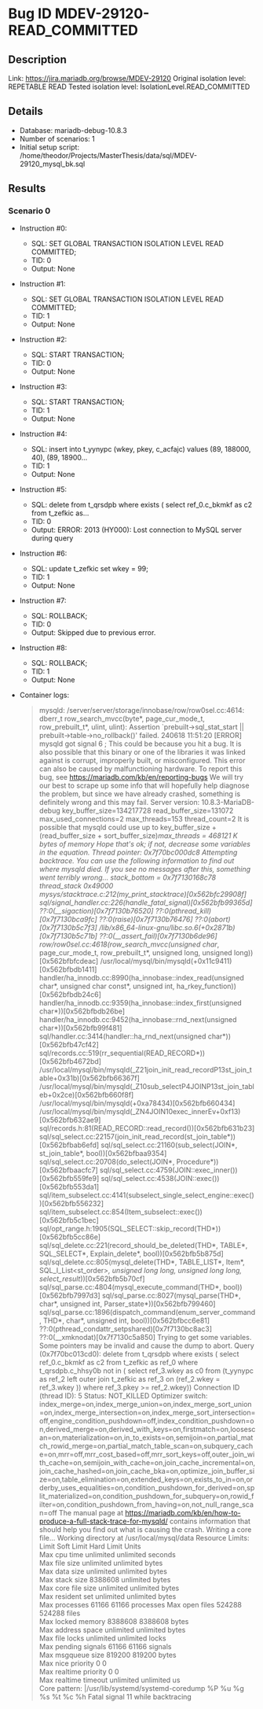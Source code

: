 # Bug ID MDEV-29120-READ_COMMITTED

## Description

Link:                     https://jira.mariadb.org/browse/MDEV-29120
Original isolation level: REPETABLE READ
Tested isolation level:   IsolationLevel.READ_COMMITTED


## Details
 * Database: mariadb-debug-10.8.3
 * Number of scenarios: 1
 * Initial setup script: /home/theodor/Projects/MasterThesis/data/sql/MDEV-29120_mysql_bk.sql

## Results
### Scenario 0
 * Instruction #0:
     - SQL:  SET GLOBAL TRANSACTION ISOLATION LEVEL READ COMMITTED;
     - TID: 0
     - Output: None
 * Instruction #1:
     - SQL:  SET GLOBAL TRANSACTION ISOLATION LEVEL READ COMMITTED;
     - TID: 1
     - Output: None
 * Instruction #2:
     - SQL:  START TRANSACTION;
     - TID: 0
     - Output: None
 * Instruction #3:
     - SQL:  START TRANSACTION;
     - TID: 1
     - Output: None
 * Instruction #4:
     - SQL:  insert into t_yynypc (wkey, pkey, c_acfajc) values (89, 188000, 40), (89, 18900...
     - TID: 1
     - Output: None
 * Instruction #5:
     - SQL:  delete from t_qrsdpb where exists ( select ref_0.c_bkmkf as c2 from t_zefkic as...
     - TID: 0
     - Output: ERROR: 2013 (HY000): Lost connection to MySQL server during query
 * Instruction #6:
     - SQL:  update t_zefkic set wkey = 99;
     - TID: 1
     - Output: None
 * Instruction #7:
     - SQL:  ROLLBACK;
     - TID: 0
     - Output: Skipped due to previous error.
 * Instruction #8:
     - SQL:  ROLLBACK;
     - TID: 1
     - Output: None

 * Container logs:
   > mysqld: /server/server/storage/innobase/row/row0sel.cc:4614: dberr_t row_search_mvcc(byte*, page_cur_mode_t, row_prebuilt_t*, ulint, ulint): Assertion `prebuilt->sql_stat_start || prebuilt->table->no_rollback()' failed.
   > 240618 11:51:20 [ERROR] mysqld got signal 6 ;
   > This could be because you hit a bug. It is also possible that this binary
   > or one of the libraries it was linked against is corrupt, improperly built,
   > or misconfigured. This error can also be caused by malfunctioning hardware.
   > To report this bug, see https://mariadb.com/kb/en/reporting-bugs
   > We will try our best to scrape up some info that will hopefully help
   > diagnose the problem, but since we have already crashed, 
   > something is definitely wrong and this may fail.
   > Server version: 10.8.3-MariaDB-debug
   > key_buffer_size=134217728
   > read_buffer_size=131072
   > max_used_connections=2
   > max_threads=153
   > thread_count=2
   > It is possible that mysqld could use up to 
   > key_buffer_size + (read_buffer_size + sort_buffer_size)*max_threads = 468121 K  bytes of memory
   > Hope that's ok; if not, decrease some variables in the equation.
   > Thread pointer: 0x7f70bc000dc8
   > Attempting backtrace. You can use the following information to find out
   > where mysqld died. If you see no messages after this, something went
   > terribly wrong...
   > stack_bottom = 0x7f7130168c78 thread_stack 0x49000
   > mysys/stacktrace.c:212(my_print_stacktrace)[0x562bfc29908f]
   > sql/signal_handler.cc:226(handle_fatal_signal)[0x562bfb99365d]
   > ??:0(__sigaction)[0x7f7130b76520]
   > ??:0(pthread_kill)[0x7f7130bca9fc]
   > ??:0(raise)[0x7f7130b76476]
   > ??:0(abort)[0x7f7130b5c7f3]
   > /lib/x86_64-linux-gnu/libc.so.6(+0x2871b)[0x7f7130b5c71b]
   > ??:0(__assert_fail)[0x7f7130b6de96]
   > row/row0sel.cc:4618(row_search_mvcc(unsigned char*, page_cur_mode_t, row_prebuilt_t*, unsigned long, unsigned long))[0x562bfbfcdeac]
   > /usr/local/mysql/bin/mysqld(+0x11c9411)[0x562bfbdb1411]
   > handler/ha_innodb.cc:8990(ha_innobase::index_read(unsigned char*, unsigned char const*, unsigned int, ha_rkey_function))[0x562bfbdb24c6]
   > handler/ha_innodb.cc:9359(ha_innobase::index_first(unsigned char*))[0x562bfbdb26be]
   > handler/ha_innodb.cc:9452(ha_innobase::rnd_next(unsigned char*))[0x562bfb99f481]
   > sql/handler.cc:3414(handler::ha_rnd_next(unsigned char*))[0x562bfb47cf42]
   > sql/records.cc:519(rr_sequential(READ_RECORD*))[0x562bfb4672bd]
   > /usr/local/mysql/bin/mysqld(_Z21join_init_read_recordP13st_join_table+0x31b)[0x562bfb66367f]
   > /usr/local/mysql/bin/mysqld(_Z10sub_selectP4JOINP13st_join_tableb+0x2ce)[0x562bfb660f8f]
   > /usr/local/mysql/bin/mysqld(+0xa78434)[0x562bfb660434]
   > /usr/local/mysql/bin/mysqld(_ZN4JOIN10exec_innerEv+0xf13)[0x562bfb632ae9]
   > sql/records.h:81(READ_RECORD::read_record())[0x562bfb631b23]
   > sql/sql_select.cc:22157(join_init_read_record(st_join_table*))[0x562bfbab6efd]
   > sql/sql_select.cc:21160(sub_select(JOIN*, st_join_table*, bool))[0x562bfbaa9354]
   > sql/sql_select.cc:20708(do_select(JOIN*, Procedure*))[0x562bfbaacfc7]
   > sql/sql_select.cc:4759(JOIN::exec_inner())[0x562bfb559fe9]
   > sql/sql_select.cc:4538(JOIN::exec())[0x562bfb553da1]
   > sql/item_subselect.cc:4141(subselect_single_select_engine::exec())[0x562bfb556232]
   > sql/item_subselect.cc:854(Item_subselect::exec())[0x562bfb5c1bec]
   > sql/opt_range.h:1905(SQL_SELECT::skip_record(THD*))[0x562bfb5cc86e]
   > sql/sql_delete.cc:221(record_should_be_deleted(THD*, TABLE*, SQL_SELECT*, Explain_delete*, bool))[0x562bfb5b875d]
   > sql/sql_delete.cc:805(mysql_delete(THD*, TABLE_LIST*, Item*, SQL_I_List<st_order>*, unsigned long long, unsigned long long, select_result*))[0x562bfb5b70cf]
   > sql/sql_parse.cc:4804(mysql_execute_command(THD*, bool))[0x562bfb7997d3]
   > sql/sql_parse.cc:8027(mysql_parse(THD*, char*, unsigned int, Parser_state*))[0x562bfb799460]
   > sql/sql_parse.cc:1896(dispatch_command(enum_server_command, THD*, char*, unsigned int, bool))[0x562bfbcc6e81]
   > ??:0(pthread_condattr_setpshared)[0x7f7130bc8ac3]
   > ??:0(__xmknodat)[0x7f7130c5a850]
   > Trying to get some variables.
   > Some pointers may be invalid and cause the dump to abort.
   > Query (0x7f70bc013cd0): delete from t_qrsdpb where exists ( select ref_0.c_bkmkf as c2 from t_zefkic as ref_0 where t_qrsdpb.c_hhsy0b not in ( select ref_3.wkey as c0 from (t_yynypc as ref_2 left outer join t_zefkic as ref_3 on (ref_2.wkey = ref_3.wkey )) where ref_3.pkey >= ref_2.wkey))
   > Connection ID (thread ID): 5
   > Status: NOT_KILLED
   > Optimizer switch: index_merge=on,index_merge_union=on,index_merge_sort_union=on,index_merge_intersection=on,index_merge_sort_intersection=off,engine_condition_pushdown=off,index_condition_pushdown=on,derived_merge=on,derived_with_keys=on,firstmatch=on,loosescan=on,materialization=on,in_to_exists=on,semijoin=on,partial_match_rowid_merge=on,partial_match_table_scan=on,subquery_cache=on,mrr=off,mrr_cost_based=off,mrr_sort_keys=off,outer_join_with_cache=on,semijoin_with_cache=on,join_cache_incremental=on,join_cache_hashed=on,join_cache_bka=on,optimize_join_buffer_size=on,table_elimination=on,extended_keys=on,exists_to_in=on,orderby_uses_equalities=on,condition_pushdown_for_derived=on,split_materialized=on,condition_pushdown_for_subquery=on,rowid_filter=on,condition_pushdown_from_having=on,not_null_range_scan=off
   > The manual page at https://mariadb.com/kb/en/how-to-produce-a-full-stack-trace-for-mysqld/ contains
   > information that should help you find out what is causing the crash.
   > Writing a core file...
   > Working directory at /usr/local/mysql/data
   > Resource Limits:
   > Limit                     Soft Limit           Hard Limit           Units     
   > Max cpu time              unlimited            unlimited            seconds   
   > Max file size             unlimited            unlimited            bytes     
   > Max data size             unlimited            unlimited            bytes     
   > Max stack size            8388608              unlimited            bytes     
   > Max core file size        unlimited            unlimited            bytes     
   > Max resident set          unlimited            unlimited            bytes     
   > Max processes             61166                61166                processes 
   > Max open files            524288               524288               files     
   > Max locked memory         8388608              8388608              bytes     
   > Max address space         unlimited            unlimited            bytes     
   > Max file locks            unlimited            unlimited            locks     
   > Max pending signals       61166                61166                signals   
   > Max msgqueue size         819200               819200               bytes     
   > Max nice priority         0                    0                    
   > Max realtime priority     0                    0                    
   > Max realtime timeout      unlimited            unlimited            us        
   > Core pattern: |/usr/lib/systemd/systemd-coredump %P %u %g %s %t %c %h
   > Fatal signal 11 while backtracing
